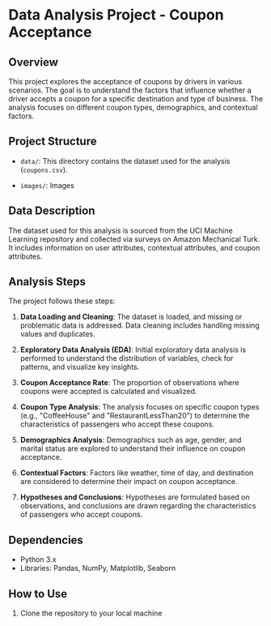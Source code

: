 # Data Analysis Project - Coupon Acceptance

## Overview

This project explores the acceptance of coupons by drivers in various scenarios. The goal is to understand the factors that influence whether a driver accepts a coupon for a specific destination and type of business. The analysis focuses on different coupon types, demographics, and contextual factors.

## Project Structure

- `data/`: This directory contains the dataset used for the analysis (`coupons.csv`).

- `images/`: Images

## Data Description

The dataset used for this analysis is sourced from the UCI Machine Learning repository and collected via surveys on Amazon Mechanical Turk. It includes information on user attributes, contextual attributes, and coupon attributes.

## Analysis Steps

The project follows these steps:

1. **Data Loading and Cleaning**: The dataset is loaded, and missing or problematic data is addressed. Data cleaning includes handling missing values and duplicates.

2. **Exploratory Data Analysis (EDA)**: Initial exploratory data analysis is performed to understand the distribution of variables, check for patterns, and visualize key insights.

3. **Coupon Acceptance Rate**: The proportion of observations where coupons were accepted is calculated and visualized.

4. **Coupon Type Analysis**: The analysis focuses on specific coupon types (e.g., "CoffeeHouse" and "RestaurantLessThan20") to determine the characteristics of passengers who accept these coupons.

5. **Demographics Analysis**: Demographics such as age, gender, and marital status are explored to understand their influence on coupon acceptance.

6. **Contextual Factors**: Factors like weather, time of day, and destination are considered to determine their impact on coupon acceptance.

7. **Hypotheses and Conclusions**: Hypotheses are formulated based on observations, and conclusions are drawn regarding the characteristics of passengers who accept coupons.

## Dependencies

- Python 3.x
- Libraries: Pandas, NumPy, Matplotlib, Seaborn

## How to Use

1. Clone the repository to your local machine

